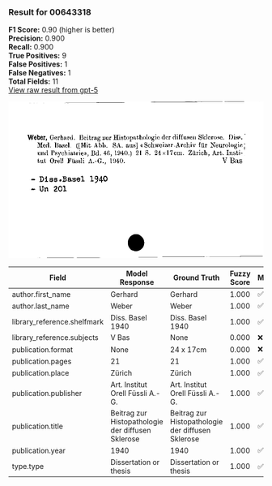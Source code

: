 ### Result for 00643318
**F1 Score:** 0.90 (higher is better)<br>**Precision:** 0.900<br>**Recall:** 0.900<br>**True Positives:** 9<br>**False Positives:** 1<br>**False Negatives:** 1<br>**Total Fields:** 11<br>[View raw result from gpt-5](https://github.com/RISE-UNIBAS/humanities_data_benchmark/blob/main/results/2025-09-02/T0165/request_T0165_00643318.json)

<img src="https://github.com/RISE-UNIBAS/humanities_data_benchmark/blob/main/benchmarks/zettelkatalog/images/00643318.jpg?raw=true" alt="00643318" width="600px">

| Field | Model Response | Ground Truth | Fuzzy Score | Match |
|-------|----------------|--------------|-------------|-------|
| author.first_name | Gerhard | Gerhard | 1.000 | ✅ |
| author.last_name | Weber | Weber | 1.000 | ✅ |
| library_reference.shelfmark | Diss. Basel 1940 | Diss. Basel 1940 | 1.000 | ✅ |
| library_reference.subjects | V Bas | None | 0.000 | ❌ |
| publication.format | None | 24 x 17cm | 0.000 | ❌ |
| publication.pages | 21 | 21 | 1.000 | ✅ |
| publication.place | Zürich | Zürich | 1.000 | ✅ |
| publication.publisher | Art. Institut Orell Füssli A.-G. | Art. Institut Orell Füssli A.-G. | 1.000 | ✅ |
| publication.title | Beitrag zur Histopathologie der diffusen Sklerose | Beitrag zur Histopathologie der diffusen Sklerose | 1.000 | ✅ |
| publication.year | 1940 | 1940 | 1.000 | ✅ |
| type.type | Dissertation or thesis | Dissertation or thesis | 1.000 | ✅ |
